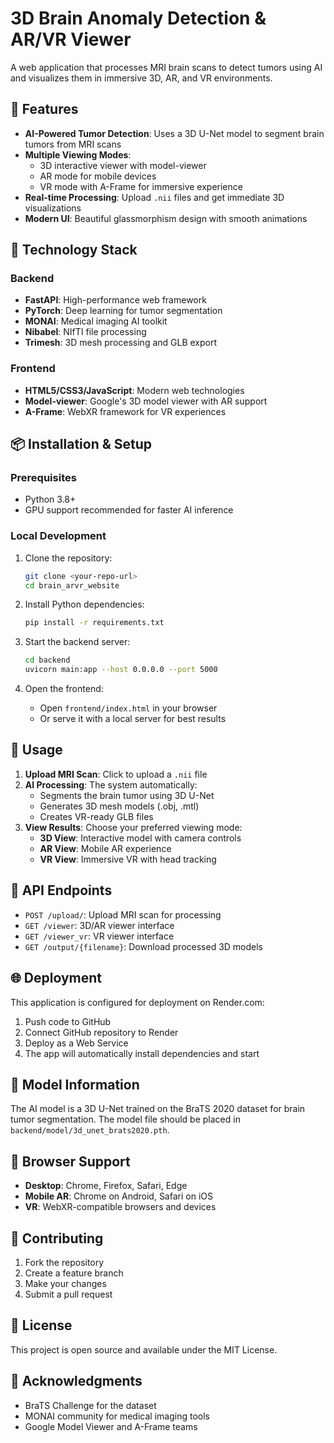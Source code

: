 # 3D Brain Anomaly Detection & AR/VR Viewer

A web application that processes MRI brain scans to detect tumors using AI and visualizes them in immersive 3D, AR, and VR environments.

## 🧠 Features

- **AI-Powered Tumor Detection**: Uses a 3D U-Net model to segment brain tumors from MRI scans
- **Multiple Viewing Modes**: 
  - 3D interactive viewer with model-viewer
  - AR mode for mobile devices
  - VR mode with A-Frame for immersive experience
- **Real-time Processing**: Upload `.nii` files and get immediate 3D visualizations
- **Modern UI**: Beautiful glassmorphism design with smooth animations

## 🚀 Technology Stack

### Backend
- **FastAPI**: High-performance web framework
- **PyTorch**: Deep learning for tumor segmentation
- **MONAI**: Medical imaging AI toolkit
- **Nibabel**: NIfTI file processing
- **Trimesh**: 3D mesh processing and GLB export

### Frontend
- **HTML5/CSS3/JavaScript**: Modern web technologies
- **Model-viewer**: Google's 3D model viewer with AR support
- **A-Frame**: WebXR framework for VR experiences

## 📦 Installation & Setup

### Prerequisites
- Python 3.8+
- GPU support recommended for faster AI inference

### Local Development
1. Clone the repository:
   ```bash
   git clone <your-repo-url>
   cd brain_arvr_website
   ```

2. Install Python dependencies:
   ```bash
   pip install -r requirements.txt
   ```

3. Start the backend server:
   ```bash
   cd backend
   uvicorn main:app --host 0.0.0.0 --port 5000
   ```

4. Open the frontend:
   - Open `frontend/index.html` in your browser
   - Or serve it with a local server for best results

## 🏥 Usage

1. **Upload MRI Scan**: Click to upload a `.nii` file
2. **AI Processing**: The system automatically:
   - Segments the brain tumor using 3D U-Net
   - Generates 3D mesh models (.obj, .mtl)
   - Creates VR-ready GLB files
3. **View Results**: Choose your preferred viewing mode:
   - **3D View**: Interactive model with camera controls
   - **AR View**: Mobile AR experience
   - **VR View**: Immersive VR with head tracking

## 🔧 API Endpoints

- `POST /upload/`: Upload MRI scan for processing
- `GET /viewer`: 3D/AR viewer interface  
- `GET /viewer_vr`: VR viewer interface
- `GET /output/{filename}`: Download processed 3D models

## 🌐 Deployment

This application is configured for deployment on Render.com:

1. Push code to GitHub
2. Connect GitHub repository to Render
3. Deploy as a Web Service
4. The app will automatically install dependencies and start

## 🧪 Model Information

The AI model is a 3D U-Net trained on the BraTS 2020 dataset for brain tumor segmentation. The model file should be placed in `backend/model/3d_unet_brats2020.pth`.

## 📱 Browser Support

- **Desktop**: Chrome, Firefox, Safari, Edge
- **Mobile AR**: Chrome on Android, Safari on iOS
- **VR**: WebXR-compatible browsers and devices

## 🤝 Contributing

1. Fork the repository
2. Create a feature branch
3. Make your changes
4. Submit a pull request

## 📄 License

This project is open source and available under the MIT License.

## 🙏 Acknowledgments

- BraTS Challenge for the dataset
- MONAI community for medical imaging tools
- Google Model Viewer and A-Frame teams 
